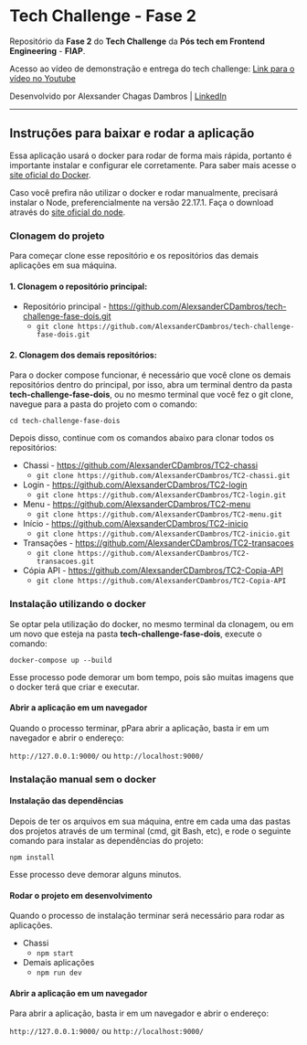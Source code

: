 # Tech Challenge - Fase 2

Repositório da **Fase 2** do **Tech Challenge** da **Pós tech em Frontend Engineering** - **FIAP**.

Acesso ao vídeo de demonstração e entrega do tech challenge: [Link para o vídeo no Youtube]()

Desenvolvido por Alexsander Chagas Dambros | [LinkedIn](https://www.linkedin.com/in/alexsandercdambros/)

---

## Instruções para baixar e rodar a aplicação

Essa aplicação usará o docker para rodar de forma mais rápida, portanto é importante instalar e configurar ele corretamente. Para saber mais acesse o [site oficial do Docker](https://www.docker.com/).

Caso você prefira não utilizar o docker e rodar manualmente, precisará instalar o Node, preferencialmente na versão 22.17.1. Faça o download através do [site oficial do node](https://nodejs.org/pt).

### Clonagem do projeto
    
Para começar clone esse repositório e os repositórios das demais aplicações em sua máquina.

#### 1. Clonagem o repositório principal:

- Repositório principal - https://github.com/AlexsanderCDambros/tech-challenge-fase-dois.git
  - `git clone https://github.com/AlexsanderCDambros/tech-challenge-fase-dois.git`

#### 2. Clonagem dos demais repositórios:

Para o docker compose funcionar, é necessário que você clone os demais repositórios dentro do principal, por isso, abra um terminal dentro da pasta **tech-challenge-fase-dois**, ou no mesmo terminal que você fez o git clone, navegue para a pasta do projeto com o comando:

`cd tech-challenge-fase-dois`

Depois disso, continue com os comandos abaixo para clonar todos os repositórios:

- Chassi - https://github.com/AlexsanderCDambros/TC2-chassi
  - `git clone https://github.com/AlexsanderCDambros/TC2-chassi.git`
- Login - https://github.com/AlexsanderCDambros/TC2-login
  - `git clone https://github.com/AlexsanderCDambros/TC2-login.git`
- Menu - https://github.com/AlexsanderCDambros/TC2-menu
  - `git clone https://github.com/AlexsanderCDambros/TC2-menu.git`
- Início - https://github.com/AlexsanderCDambros/TC2-inicio
  - `git clone https://github.com/AlexsanderCDambros/TC2-inicio.git`
- Transações - https://github.com/AlexsanderCDambros/TC2-transacoes
  - `git clone https://github.com/AlexsanderCDambros/TC2-transacoes.git`
- Cópia API - https://github.com/AlexsanderCDambros/TC2-Copia-API
  - `git clone https://github.com/AlexsanderCDambros/TC2-Copia-API`


### Instalação utilizando o docker

Se optar pela utilização do docker, no mesmo terminal da clonagem, ou em um novo que esteja na pasta **tech-challenge-fase-dois**, execute o comando:

`docker-compose up --build`

Esse processo pode demorar um bom tempo, pois são muitas imagens que o docker terá que criar e executar.

#### Abrir a aplicação em um navegador

Quando o processo terminar, pPara abrir a aplicação, basta ir em um navegador e abrir o endereço:

`http://127.0.0.1:9000/` ou `http://localhost:9000/`


### Instalação manual sem o docker

#### Instalação das dependências 

Depois de ter os arquivos em sua máquina, entre em cada uma das pastas dos projetos através de um terminal (cmd, git Bash, etc), e rode o seguinte comando para instalar as dependências do projeto:

`npm install`

Esse processo deve demorar alguns minutos.

#### Rodar o projeto em desenvolvimento

Quando o processo de instalação terminar será necessário para rodar as aplicações.

- Chassi
  - `npm start`
- Demais aplicações
  - `npm run dev`

#### Abrir a aplicação em um navegador

Para abrir a aplicação, basta ir em um navegador e abrir o endereço:

`http://127.0.0.1:9000/` ou `http://localhost:9000/`
